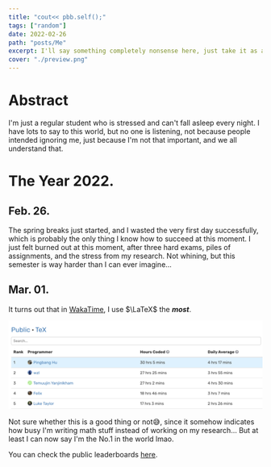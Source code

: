 ```yaml
---
title: "cout<< pbb.self();"
tags: ["random"]
date: 2022-02-26
path: "posts/Me"
excerpt: I'll say something completely nonsense here, just take it as a joke.
cover: "./preview.png"
---
```


# Abstract
I'm just a regular student who is stressed and can't fall asleep every night. I have lots to say to this world, but no one is listening, not because people intended ignoring me, just because I'm not that important, and we all understand that. 

# The Year 2022.
## Feb. 26. 
The spring breaks just started, and I wasted the very first day successfully, which is probably the only thing I know how to succeed at this moment. I just felt burned out at this moment, after three hard exams, piles of assignments, and the stress from my research.
Not whining, but this semester is way harder than I can ever imagine...

## Mar. 01.
It turns out that in [WakaTime](https://wakatime.com), I use $\LaTeX$ the ***most***.
<p align="center">
	<img src="./figures/wakatime.png"/>
</p>
Not sure whether this is a good thing or not😅, since it somehow indicates how busy I'm writing math stuff instead of working on my research... But at least 
I can now say I'm the No.1 in the world lmao.

You can check the public leaderboards [here](https://wakatime.com/leaders/language/tex).

